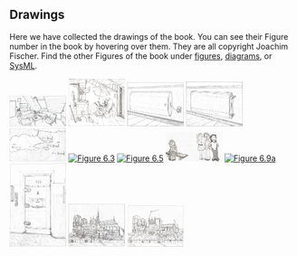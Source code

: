 ## Drawings

Here we have collected the drawings of the book. You can see their Figure number in the book by hovering over them.
They are all copyright Joachim Fischer.
Find the other Figures of the book under [figures](../Figures), [diagrams](../Diagrams), or [SysML](../../ModelDescriptions/RoomModelSysML).

[<img src="Figure_1_1.png" alt="Figure 1.1" width="100">](Figure_1_1.png)
[<img src="Figure_2_9.png" alt="Figure 2.9" width="100">](Figure_2_9.png)
[<img src="Figure_3_7a.png" alt="Figure 3.7a" width="100">](Figure_3_7a.png)
[<img src="Figure_3_7b.png" alt="Figure 3.7b" width="100">](Figure_3_7b.png)
[<img src="Figure_6_1.png" alt="Figure 6.1" width="100">](Figure_6_1.png)
[<img src="Figure_6_3.png" alt="Figure 6.3" width="100">](Figure_6_3.png)
[<img src="Figure_6_5.png" alt="Figure 6.5" width="100">](Figure_6_5.png)
[<img src="Figure_6_7.png" alt="Figure 6.7" width="100">](Figure_6_7.png)
[<img src="Figure_6_9a.png" alt="Figure 6.9a" width="100">](Figure_6_9a.png)
[<img src="Figure_6_9b.png" alt="Figure 6.9b" width="100">](Figure_6_9b.png)
[<img src="Figure_6_12a.png" alt="Figure 6.12a" width="100">](Figure_6_12a.png)
[<img src="Figure_6_12b.png" alt="Figure 6.12b" width="100">](Figure_6_12b.png)
